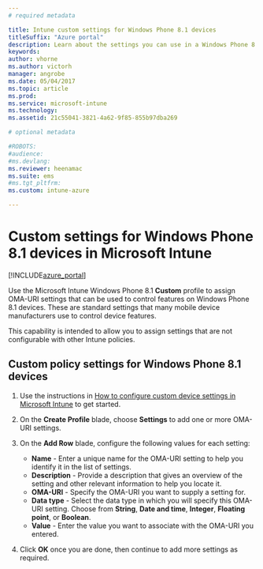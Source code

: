 ```yaml
---
# required metadata

title: Intune custom settings for Windows Phone 8.1 devices
titleSuffix: "Azure portal"
description: Learn about the settings you can use in a Windows Phone 8.1 custom profile."
keywords:
author: vhorne
ms.author: victorh
manager: angrobe
ms.date: 05/04/2017
ms.topic: article
ms.prod:
ms.service: microsoft-intune
ms.technology:
ms.assetid: 21c55041-3821-4a62-9f85-855b97dba269

# optional metadata

#ROBOTS:
#audience:
#ms.devlang:
ms.reviewer: heenamac
ms.suite: ems
#ms.tgt_pltfrm:
ms.custom: intune-azure

---
```


# Custom settings for Windows Phone 8.1 devices in Microsoft Intune

[!INCLUDE[azure_portal](./includes/azure_portal.md)]

Use the Microsoft Intune Windows Phone 8.1 **Custom** profile to assign OMA-URI settings that can be used to control features on Windows Phone 8.1 devices. These are standard settings that many mobile device manufacturers use to control device features.

This capability is intended to allow you to assign settings that are not configurable with other Intune policies.

## Custom policy settings for Windows Phone 8.1 devices

1. Use the instructions in [How to configure custom device settings in Microsoft Intune](custom-settings-configure.md) to get started.
2. On the **Create Profile** blade, choose **Settings** to add one or more OMA-URI settings.
3. On the **Add Row** blade, configure the following values for each setting:
	- **Name** - Enter a unique name for the OMA-URI setting to help you identify it in the list of settings.
	- **Description** - Provide a description that gives an overview of the setting and other relevant information to help you locate it.
	- **OMA-URI** - Specify the OMA-URI you want to supply a setting for.
	- **Data type** - Select the data type in which you will specify this OMA-URI setting. Choose from **String**, **Date and time**, **Integer**, **Floating point**, or **Boolean**.
	- **Value** - Enter the value you want to associate with the OMA-URI you entered.

4. Click **OK** once you are done, then continue to add more settings as required.

